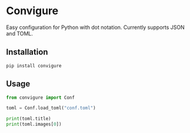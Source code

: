 # Convigure

Easy configuration for Python with dot notation. Currently supports JSON and TOML.

## Installation
```
pip install convigure
```

## Usage
```python
from convigure import Conf

toml = Conf.load_toml("conf.toml")

print(toml.title)
print(toml.images[0])
```